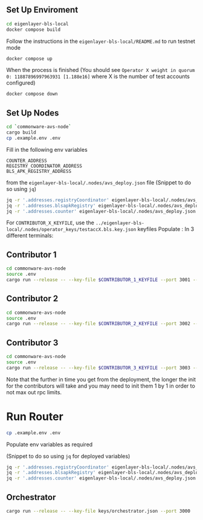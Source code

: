 ## Set Up Enviroment 

```sh
cd eigenlayer-bls-local
docker compose build 
```
Follow the instructions in the `eigenlayer-bls-local/README.md` to run testnet mode 

```sh
docker compose up 
```
When the process is finished (You should see `Operator X weight in quorum 0: 11887896997963931 [1.188e16]` where X is the number of test accounts configured) 

```sh
docker compose down 
```


## Set Up Nodes 
```sh
cd `commonware-avs-node`
cargo build 
cp .example.env .env 
```
Fill in the following env variables 
```
COUNTER_ADDRESS
REGISTRY_COORDINATOR_ADDRESS
BLS_APK_REGISTRY_ADDRESS
```
from the `eigenlayer-bls-local/.nodes/avs_deploy.json` file
(Snippet to do so using `jq`) 
```sh
jq -r '.addresses.registryCoordinator' eigenlayer-bls-local/.nodes/avs_deploy.json | sed 's/^/REGISTRY_COORDINATOR_ADDRESS=/' >> commonware-avs-node/.env
jq -r '.addresses.blsapkRegistry' eigenlayer-bls-local/.nodes/avs_deploy.json | sed 's/^/BLS_APK_REGISTRY_ADDRESS=/' >> commonware-avs-node/.env
jq -r '.addresses.counter' eigenlayer-bls-local/.nodes/avs_deploy.json | sed 's/^/COUNTER_ADDRESS=/' >> commonware-avs-node/.env
```

For `CONTRIBUTOR_X_KEYFILE`, use the  `../eigenlayer-bls-local/.nodes/operator_keys/testaccX.bls.key.json` keyfiles
Populate : 
In 3 different terminals: 


## Contributor 1
```bash
cd commonware-avs-node
source .env
cargo run --release -- --key-file $CONTRIBUTOR_1_KEYFILE --port 3001 --orchestrator orchestrator.json 
```

## Contributor 2
```bash
cd commonware-avs-node
source .env
cargo run --release -- --key-file $CONTRIBUTOR_2_KEYFILE --port 3002 --orchestrator orchestrator.json 

```

## Contributor 3
```bash
cd commonware-avs-node
source .env
cargo run --release -- --key-file $CONTRIBUTOR_3_KEYFILE --port 3003 --orchestrator orchestrator.json 
```
Note that the further in time you get from the deployment, the longer the init for the contributors will take and you may need to init them 1 by 1 in 
order to not max out rpc limits.

# Run Router 

```sh
cp .example.env .env 
```
Populate env variables as required 

(Snippet to do so using `jq` for deployed variables) 
```sh
jq -r '.addresses.registryCoordinator' eigenlayer-bls-local/.nodes/avs_deploy.json | sed 's/^/REGISTRY_COORDINATOR_ADDRESS=/' >> .env
jq -r '.addresses.blsapkRegistry' eigenlayer-bls-local/.nodes/avs_deploy.json | sed 's/^/BLS_APK_REGISTRY_ADDRESS=/' >> .env
jq -r '.addresses.counter' eigenlayer-bls-local/.nodes/avs_deploy.json | sed 's/^/COUNTER_ADDRESS=/' >> .env
```
## Orchestrator
```bash
cargo run --release -- --key-file keys/orchestrator.json --port 3000 
```
